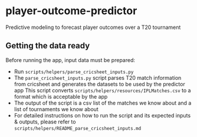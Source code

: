 # player-outcome-predictor
Predictive modeling to forecast player outcomes over a T20 tournament

## Getting the data ready
Before running the app, input data must be prepared: 
- Run `scripts/helpers/parse_cricsheet_inputs.py`
- The `parse_cricsheet_inputs.py` script parses T20 match information from cricsheet and generates the datasets to be 
used by the predictor app  This script converts `scripts/helpers/resources/IPLMatches.csv` to a format which is acceptable by the app
- The output of the script is a csv list of the matches we know about and a list of tournaments we know about
- For detailed instructions on how to run the script and its expected inputs & outputs, please refer to 
`scripts/helpers/README_parse_cricsheet_inputs.md`


